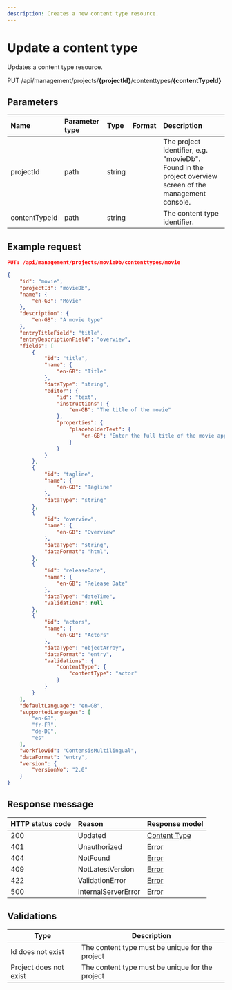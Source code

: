 ```yaml
---
description: Creates a new content type resource.
---
```


# Update a content type

Updates a content type resource.

<span class="label label--put">PUT</span> /api/management/projects/**{projectId}**/contenttypes/**{contentTypeId}**

## Parameters

| Name | Parameter type | Type | Format | Description |
|:-|:-|:-|:-|:-|
| projectId | path | string |  | The project identifier, e.g. "movieDb". Found in the project overview screen of the management console. |
| contentTypeId | path | string |  | The content type identifier. |

## Example request

```json
PUT: /api/management/projects/movieDb/contenttypes/movie

{
    "id": "movie",
    "projectId": "movieDb",
    "name": {
        "en-GB": "Movie"
    },
    "description": {
        "en-GB": "A movie type"
    },
    "entryTitleField": "title",
    "entryDescriptionField": "overview",
    "fields": [
        {
            "id": "title",
            "name": {
                "en-GB": "Title"
            },
            "dataType": "string",
            "editor": {
                "id": "text",
                "instructions": {
                    "en-GB": "The title of the movie"
                },
                "properties": {
                    "placeholderText": {
                        "en-GB": "Enter the full title of the movie appropriate to the region"
                    }
                }
            }
        },
        {
            "id": "tagline",
            "name": {
                "en-GB": "Tagline"
            },
            "dataType": "string"
        },
        {
            "id": "overview",
            "name": {
                "en-GB": "Overview"
            },
            "dataType": "string",
            "dataFormat": "html",
        },
        {
            "id": "releaseDate",
            "name": {
                "en-GB": "Release Date"
            },
            "dataType": "dateTime",
            "validations": null
        },
        {
            "id": "actors",
            "name": {
                "en-GB": "Actors"
            },
            "dataType": "objectArray",
            "dataFormat": "entry",
            "validations": {
                "contentType": {
                    "contentType": "actor"
                }
            }
        }
    ],
    "defaultLanguage": "en-GB",
    "supportedLanguages": [
        "en-GB",
        "fr-FR",
        "de-DE",
        "es"
    ],
    "workflowId": "ContensisMultilingual",
    "dataFormat": "entry",
    "version": {
        "versionNo": "2.0"
    }
}
```

## Response message

| HTTP status code | Reason              | Response model                         |
|:-----------------|:--------------------|:---------------------------------------|
| 200              | Updated             | [Content Type](/model/content-type.md) |
| 401              | Unauthorized        | [Error](/key-concepts/errors.md)       |
| 404              | NotFound            | [Error](/key-concepts/errors.md)       |
| 409              | NotLatestVersion    | [Error](/key-concepts/errors.md)       |
| 422              | ValidationError     | [Error](/key-concepts/errors.md)       |
| 500              | InternalServerError | [Error](/key-concepts/errors.md)       |

## Validations

| Type | Description |
|-|-|
| Id does not exist | The content type must be unique for the project |
| Project does not exist | The content type must be unique for the project |
